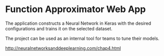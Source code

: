 # Function Approximator Web App

The application constructs a Neural Network in Keras with the desired configurations and trains it on the selected dataset.

The project can be used as an internal tool for teams to tune their models.

http://neuralnetworksanddeeplearning.com/chap4.html

